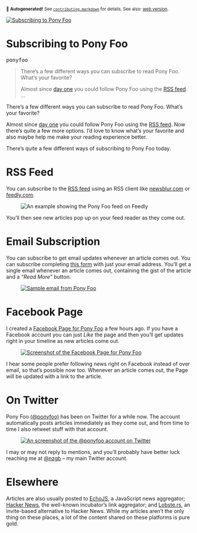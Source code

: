 <sub>&#x1F6A8; <strong>Autogenerated!</strong> See <a href="https://github.com/ponyfoo/articles/tree/noindex/contributing.markdown"><code>contributing.markdown</code></a> for details. See also: <a href="https://ponyfoo.com/articles/subscribing-to-pony-foo">web version</a>.</sub>

<a href="https://ponyfoo.com/articles/subscribing-to-pony-foo"><div><img src="https://i.imgur.com/79QDfRl.jpg" alt="Subscribing to Pony Foo"></div></a>

<h1>Subscribing to Pony Foo</h1>

<p><kbd>ponyfoo</kbd></p>

<blockquote><p>There&#x2019;s a few different ways you can subscribe to read Pony Foo. What&#x2019;s your favorite?</p><p>Almost since <a href="https://ponyfoo.com/articles/first" aria-label="Pony Foo Begins">day one</a> you could follow Pony Foo using the <a href="https://ponyfoo.com/articles/feed">RSS feed</a>. &#x2026;</p></blockquote>

<div><p>There&#x2019;s a few different ways you can subscribe to read Pony Foo. What&#x2019;s your favorite?</p></div>

<blockquote></blockquote>

<div><p>Almost since <a href="https://ponyfoo.com/articles/first" aria-label="Pony Foo Begins">day one</a> you could follow Pony Foo using the <a href="https://ponyfoo.com/articles/feed">RSS feed</a>. Now there&#x2019;s quite a few more options. I&#x2019;d love to know what&#x2019;s your favorite and also maybe help me make your reading experience better.</p></div>

<div><p>There&#x2019;s quite a few different ways of subscribing to Pony Foo today.</p> <h1 id="rss-feed">RSS Feed</h1> <p>You can subscribe to the <a href="https://ponyfoo.com/articles/feed">RSS feed</a> using an RSS client like <a href="http://newsblur.com/" target="_blank">newsblur.com</a> or <a href="http://feedly.com/" target="_blank">feedly.com</a>.</p> <figure><img alt="An example showing the Pony Foo feed on Feedly" class="" src="https://i.imgur.com/lBHxXP6.png"></figure> <p>You&#x2019;ll then see new articles pop up on your feed reader as they come out.</p> <h1 id="email-subscription">Email Subscription</h1> <p>You can subscribe to get email updates whenever an article comes out. You can subscribe completing <a href="https://ponyfoo.com/subscribe">this form</a> with just your email address. You&#x2019;ll get a single email whenever an article comes out, containing the gist of the article and a <em>&#x201C;Read More&#x201D;</em> button.</p> <figure><a href="https://ponyfoo.com/subscribe"><img alt="Sample email from Pony Foo" class="" src="https://i.imgur.com/nGYlVMf.png"></a></figure> <h1 id="facebook-page">Facebook Page</h1> <p>I created a <a href="https://www.facebook.com/Pony-Foo-824774767640495/" target="_blank">Facebook Page for Pony Foo</a> a few hours ago. If you have a Facebook account you can just <em>Like</em> the page and then you&#x2019;ll get updates right in your timeline as new articles come out.</p> <figure><a href="https://www.facebook.com/Pony-Foo-824774767640495/" target="_blank"><img alt="Screenshot of the Facebook Page for Pony Foo" class="" src="https://i.imgur.com/c3avDNC.png"></a></figure> <p>I hear some people prefer following news right on Facebook instead of over email, so that&#x2019;s possible now too. Whenever an article comes out, the Page will be updated with a link to the article.</p> <h1 id="on-twitter">On Twitter</h1> <p>Pony Foo <a href="https://twitter.com/ponyfoo" target="_blank">(@ponyfoo)</a> has been on Twitter for a while now. The account automatically posts articles immediately as they come out, and from time to time I also retweet stuff with that account.</p> <figure><a href="https://twitter.com/ponyfoo" target="_blank"><img alt="An screenshot of the @ponyfoo account on Twitter" class="" src="https://i.imgur.com/ek7a8Cp.png"></a></figure> <p>I may or may not reply to mentions, and you&#x2019;ll probably have better luck reaching me at <a href="https://twitter.com/nzgb" target="_blank">@nzgb</a> &#x2013; my main Twitter account.</p> <h1 id="elsewhere">Elsewhere</h1> <p>Articles are also usually posted to <a href="http://www.echojs.com/" target="_blank">EchoJS</a>, a JavaScript news aggregator; <a href="https://news.ycombinator.com/" target="_blank">Hacker News</a>, the well-known incubator&#x2019;s link aggregator; and <a href="https://lobste.rs/" target="_blank">Lobste.rs</a>, an invite-based alternative to Hacker News. While my articles aren&#x2019;t the only thing on these places, a lot of the content shared on these platforms is pure gold.</p></div>
